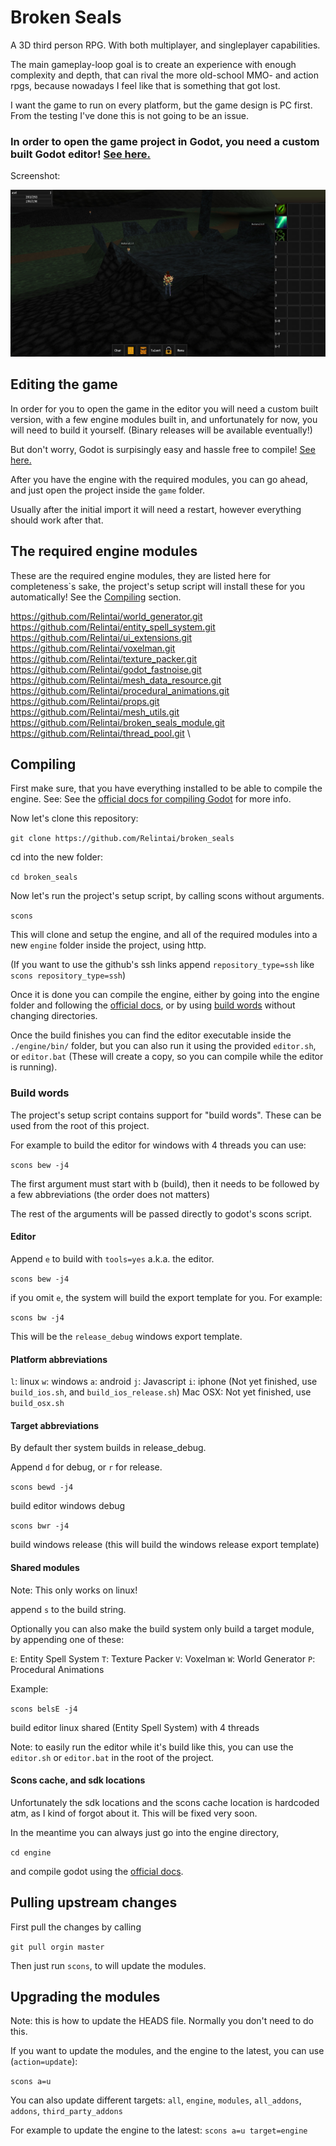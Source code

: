 # Broken Seals

A 3D third person RPG. With both multiplayer, and singleplayer capabilities.

The main gameplay-loop goal is to create an experience with enough complexity and depth, that can rival the more old-school MMO- and action rpgs, because nowadays I feel like that is something that got lost.

I want the game to run on every platform, but the game design is PC first. From the testing I've done this is not going to be an issue.

### In order to open the game project in Godot, you need a custom built Godot editor! [See here.](#editing-the-game)

Screenshot:

![Broken Seals](pictures/screen.jpg)

## Editing the game

In order for you to open the game in the editor you will need a custom built version, with a few engine modules built in, 
and unfortunately for now, you will need to build it yourself. (Binary releases will be available eventually!)

But don't worry, Godot is surpisingly easy and hassle free to compile! [See here.](#compiling)

After you have the engine with the required modules, you can go ahead, and just open the project inside the `game` folder.

Usually after the initial import it will need a restart, however everything should work after that.

## The required engine modules

These are the required engine modules, they are listed here for completeness`s sake, the project's setup script will install these for you automatically! See the [Compiling](#compiling) section.

https://github.com/Relintai/world_generator.git \
https://github.com/Relintai/entity_spell_system.git \
https://github.com/Relintai/ui_extensions.git \
https://github.com/Relintai/voxelman.git \
https://github.com/Relintai/texture_packer.git \
https://github.com/Relintai/godot_fastnoise.git \
https://github.com/Relintai/mesh_data_resource.git \
https://github.com/Relintai/procedural_animations.git \
https://github.com/Relintai/props.git \
https://github.com/Relintai/mesh_utils.git \
https://github.com/Relintai/broken_seals_module.git \
https://github.com/Relintai/thread_pool.git \

## Compiling

First make sure, that you have everything installed to be able to compile the engine. See: See the [official docs for compiling Godot](https://docs.godotengine.org/en/latest/development/compiling/index.html) for more info.

Now let's clone this repository:

``` git clone https://github.com/Relintai/broken_seals ```

cd into the new folder:

``` cd broken_seals ```

Now let's run the project's setup script, by calling scons without arguments.

``` scons ```

This will clone and setup the engine, and all of the required modules into a new `engine` folder inside the project, using http.

(If you want to use the github's ssh links append `repository_type=ssh` like ``` scons repository_type=ssh ```)

Once it is done you can compile the engine, either by going into the engine folder and following the 
[official docs](https://docs.godotengine.org/en/latest/development/compiling/index.html), or by using [build words](#build-words) without changing directories.

Once the build finishes you can find the editor executable inside the `./engine/bin/` folder, but you can also run it using the provided `editor.sh`,
or `editor.bat` (These will create a copy, so you can compile while the editor is running). 

### Build words

The project's setup script contains support for "build words". These can be used from the root of this project.

For example to build the editor for windows with 4 threads you can use:

``` scons bew -j4 ```

The first argument must start with b (build), then it needs to be followed by a few abbreviations (the order does not matters)

The rest of the arguments will be passed directly to godot's scons script.

#### Editor

Append `e` to build with `tools=yes` a.k.a. the editor.

``` scons bew -j4 ```

if you omit `e`, the system will build the export template for you. For example:

``` scons bw -j4 ```

This will be the `release_debug` windows export template.

#### Platform abbreviations

`l`: linux
`w`: windows
`a`: android
`j`: Javascript
`i`: iphone (Not yet finished, use `build_ios.sh`, and `build_ios_release.sh`)
Mac OSX: Not yet finished, use `build_osx.sh`

#### Target abbreviations

By default ther system builds in release_debug.

Append `d` for debug, or `r` for release.

``` scons bewd -j4 ```

build editor windows debug

``` scons bwr -j4 ```

build windows release (this will build the windows release export template)

#### Shared modules

Note: This only works on linux!

append `s` to the build string. 

Optionally you can also make the build system only build a target module, by appending one of these:

`E`: Entity Spell System
`T`: Texture Packer
`V`: Voxelman
`W`: World Generator
`P`: Procedural Animations

Example:

``` scons belsE -j4 ```

build editor linux shared (Entity Spell System) with 4 threads

Note: to easily run the editor while it's build like this, you can use the `editor.sh` or `editor.bat` in the root of the project.

#### Scons cache, and sdk locations

Unfortunately the sdk locations and the scons cache location is hardcoded atm, as I kind of forgot about it. This will be fixed very soon.

In the meantime you can always just go into the engine directory,

``` cd engine ```

and compile godot using the [official docs](https://docs.godotengine.org/en/latest/development/compiling/).

## Pulling upstream changes

First pull the changes by calling

``` git pull orgin master ```

Then just run `scons`, to will update the modules.

## Upgrading the modules

Note: this is how to update the HEADS file. Normally you don't need to do this.

If you want to update the modules, and the engine to the latest, you can use (`action=update`):

``` scons a=u ``` 

You can also update different targets: `all`, `engine`, `modules`, `all_addons`, `addons`, `third_party_addons`

For example to update the engine to the latest: ``` scons a=u target=engine ```